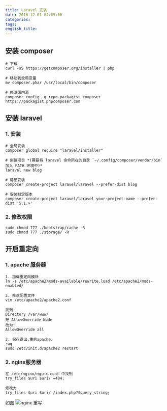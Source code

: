 ```yaml
---
title: Laravel 安装
date: 2016-12-01 02:09:00
categories:
tags:
english_title:
---
```

## 安装 composer


    # 下载
    curl -sS https://getcomposer.org/installer | php

    # 移动到全局变量
    mv composer.phar /usr/local/bin/composer

    # 修改国内源
    composer config -g repo.packagist composer https://packagist.phpcomposer.com


## 安装 laravel

### 1. 安装
    # 全局安装
    composer global require "laravel/installer"

    # 创建项目 *(需要将 laravel 命令所在的目录 `~/.config/composer/vendor/bin` 加入 PATH 环境中)*
    laravel new blog

    # 局部安装
    composer create-project laravel/laravel --prefer-dist blog

    # 安装制定版本
    composer create-project laravel/laravel your-project-name --prefer-dist '5.1.×'

### 2. 修改权限
    sudo chmod 777 ./bootstrap/cache -R
    sudo chmod 777 ./storage/ -R


## 开启重定向

### 1. apache 服务器
    1. 加载重定向模块
    ln -s /etc/apache2/mods-available/rewrite.load /etc/apache2/mods-enabled/

    2. 修改配置文件
    vim /etc/apache2/apache2.conf

    找到:
    Directory /var/www/
    把 AllowOverride Node
    改为:
    AllowOverride all

    3. 保存退出,重启apache:
    :wq
    sudo /etc/init.d/apache2 restart

### 2. nginx服务器

    在 /etc/nginx/nginx.conf 中找到
    try_files $uri $uri/ =404;

    修改为
    try_files $uri $uri/ /index.php?$query_string;

如图
![nginx 重写](nginx_rewrite.png)
